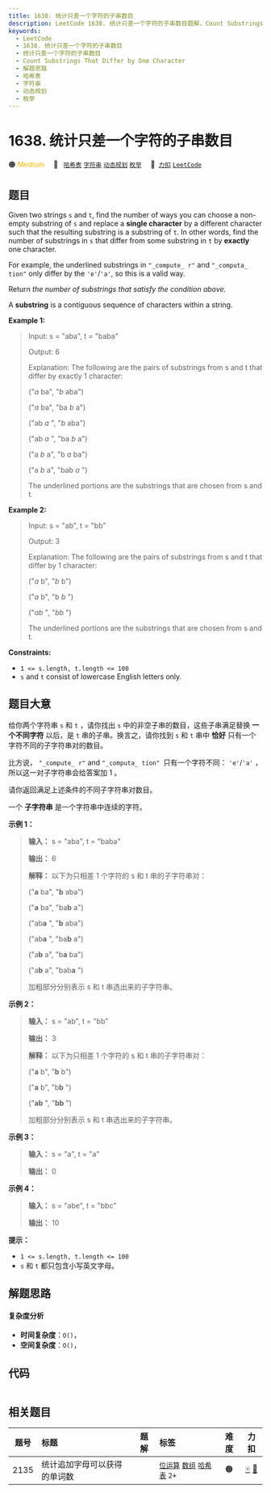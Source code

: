 ```yaml
---
title: 1638. 统计只差一个字符的子串数目
description: LeetCode 1638. 统计只差一个字符的子串数目题解，Count Substrings That Differ by One Character，包含解题思路、复杂度分析以及完整的 JavaScript 代码实现。
keywords:
  - LeetCode
  - 1638. 统计只差一个字符的子串数目
  - 统计只差一个字符的子串数目
  - Count Substrings That Differ by One Character
  - 解题思路
  - 哈希表
  - 字符串
  - 动态规划
  - 枚举
---
```


# 1638. 统计只差一个字符的子串数目

🟠 <font color=#ffb800>Medium</font>&emsp; 🔖&ensp; [`哈希表`](/tag/hash-table.md) [`字符串`](/tag/string.md) [`动态规划`](/tag/dynamic-programming.md) [`枚举`](/tag/enumeration.md)&emsp; 🔗&ensp;[`力扣`](https://leetcode.cn/problems/count-substrings-that-differ-by-one-character) [`LeetCode`](https://leetcode.com/problems/count-substrings-that-differ-by-one-character)

## 题目

Given two strings `s` and `t`, find the number of ways you can choose a non-
empty substring of `s` and replace a **single character** by a different
character such that the resulting substring is a substring of `t`. In other
words, find the number of substrings in `s` that differ from some substring in
`t` by **exactly** one character.

For example, the underlined substrings in `"_compute_ r"` and `"_computa_
tion"` only differ by the `'e'`/`'a'`, so this is a valid way.

Return _the number of substrings that satisfy the condition above._

A **substring** is a contiguous sequence of characters within a string.



**Example 1:**

> Input: s = "aba", t = "baba"
> 
> Output: 6
> 
> Explanation: The following are the pairs of substrings from s and t that differ by exactly 1 character:
> 
> ("_a_ ba", "_b_ aba")
> 
> ("_a_ ba", "ba _b_ a")
> 
> ("ab _a_ ", "_b_ aba")
> 
> ("ab _a_ ", "ba _b_ a")
> 
> ("a _b_ a", "b _a_ ba")
> 
> ("a _b_ a", "bab _a_ ")
> 
> The underlined portions are the substrings that are chosen from s and t.
> 
> 

​​**Example 2:**

> Input: s = "ab", t = "bb"
> 
> Output: 3
> 
> Explanation: The following are the pairs of substrings from s and t that differ by 1 character:
> 
> ("_a_ b", "_b_ b")
> 
> ("_a_ b", "b _b_ ")
> 
> ("_ab_ ", "_bb_ ")
> 
> ​​​​The underlined portions are the substrings that are chosen from s and t.

**Constraints:**

  * `1 <= s.length, t.length <= 100`
  * `s` and `t` consist of lowercase English letters only.


## 题目大意

给你两个字符串 `s` 和 `t` ，请你找出 `s` 中的非空子串的数目，这些子串满足替换 **一个不同字符**  以后，是 `t`
串的子串。换言之，请你找到 `s` 和 `t` 串中 **恰好**  只有一个字符不同的子字符串对的数目。

比方说， `"_compute_ r"` and `"_computa_ tion" `只有一个字符不同： `'e'`/`'a'`
，所以这一对子字符串会给答案加 1 。

请你返回满足上述条件的不同子字符串对数目。

一个 **子字符串**  是一个字符串中连续的字符。



**示例 1：**

> 
> 
> 
> 
> 
> **输入：** s = "aba", t = "baba"
> 
> **输出：** 6
> 
> **解释：** 以下为只相差 1 个字符的 s 和 t 串的子字符串对：
> 
> ("**a** ba", "**b** aba")
> 
> ("**a** ba", "ba**b** a")
> 
> ("ab**a** ", "**b** aba")
> 
> ("ab**a** ", "ba**b** a")
> 
> ("a**b** a", "b**a** ba")
> 
> ("a**b** a", "bab**a** ")
> 
> 加粗部分分别表示 s 和 t 串选出来的子字符串。
> 
> 

**示例 2：**

> 
> 
> 
> 
> 
> **输入：** s = "ab", t = "bb"
> 
> **输出：** 3
> 
> **解释：** 以下为只相差 1 个字符的 s 和 t 串的子字符串对：
> 
> ("**a** b", "**b** b")
> 
> ("**a** b", "b**b** ")
> 
> ("**ab** ", "**bb** ")
> 
> 加粗部分分别表示 s 和 t 串选出来的子字符串。
> 
> 

**示例 3：**

> 
> 
> 
> 
> 
> **输入：** s = "a", t = "a"
> 
> **输出：** 0
> 
> 

**示例 4：**

> 
> 
> 
> 
> 
> **输入：** s = "abe", t = "bbc"
> 
> **输出：** 10
> 
> 



**提示：**

  * `1 <= s.length, t.length <= 100`
  * `s` 和 `t` 都只包含小写英文字母。


## 解题思路

#### 复杂度分析

- **时间复杂度**：`O()`，
- **空间复杂度**：`O()`，

## 代码

```javascript

```

## 相关题目

<!-- prettier-ignore -->
| 题号 | 标题 | 题解 | 标签 | 难度 | 力扣 |
| :------: | :------ | :------: | :------ | :------: | :------: |
| 2135 | 统计追加字母可以获得的单词数 |  |  [`位运算`](/tag/bit-manipulation.md) [`数组`](/tag/array.md) [`哈希表`](/tag/hash-table.md) `2+` | 🟠 | [🀄️](https://leetcode.cn/problems/count-words-obtained-after-adding-a-letter) [🔗](https://leetcode.com/problems/count-words-obtained-after-adding-a-letter) |